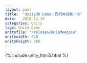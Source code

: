 ```yaml
---
layout: post
title:  "Unity3D Demo：妈妈再救我一次"
date:   2015-12-19
categories: Unity
tags: Unity Demo
unityfile: "/release/HelpMeAgain"
unitywidth: 640
unityheight: 360
---
```


{% include unity_html5.html %}
